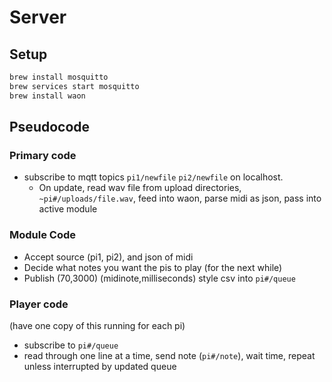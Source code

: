 # Server

## Setup

```sh
brew install mosquitto
brew services start mosquitto
brew install waon
```

## Pseudocode

### Primary code

* subscribe to mqtt topics `pi1/newfile` `pi2/newfile` on localhost.
	* On update, read wav file from upload directories,
		`~pi#/uploads/file.wav`, feed into waon, parse midi as json,
		pass into active module

### Module Code

* Accept source (pi1, pi2), and json of midi
* Decide what notes you want the pis to play (for the next while)
* Publish (70,3000) (midinote,milliseconds) style csv
  into `pi#/queue`

### Player code

(have one copy of this running for each pi)

* subscribe to `pi#/queue`
* read through one line at a time, send note (`pi#/note`), wait time, repeat
unless interrupted by updated queue
